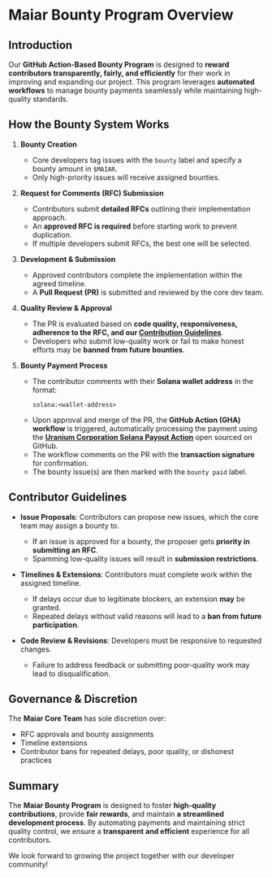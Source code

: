 # Maiar Bounty Program Overview

## Introduction

Our **GitHub Action-Based Bounty Program** is designed to **reward contributors transparently, fairly, and efficiently** for their work in improving and expanding our project. This program leverages **automated workflows** to manage bounty payments seamlessly while maintaining high-quality standards.

## How the Bounty System Works

1. **Bounty Creation**

   - Core developers tag issues with the `bounty` label and specify a bounty amount in `$MAIAR`.
   - Only high-priority issues will receive assigned bounties.

2. **Request for Comments (RFC) Submission**

   - Contributors submit **detailed RFCs** outlining their implementation approach.
   - An **approved RFC is required** before starting work to prevent duplication.
   - If multiple developers submit RFCs, the best one will be selected.

3. **Development & Submission**

   - Approved contributors complete the implementation within the agreed timeline.
   - A **Pull Request (PR)** is submitted and reviewed by the core dev team.

4. **Quality Review & Approval**

   - The PR is evaluated based on **code quality, responsiveness, adherence to the RFC, and our [Contribution Guidelines](https://github.com/UraniumCorporation/maiar-ai/blob/main/.github/CONTRIBUTING.md)**.
   - Developers who submit low-quality work or fail to make honest efforts may be **banned from future bounties**.

5. **Bounty Payment Process**
   - The contributor comments with their **Solana wallet address** in the format:
     ```
     solana:<wallet-address>
     ```
   - Upon approval and merge of the PR, the **GitHub Action (GHA) workflow** is triggered, automatically processing the payment using the [**Uranium Corporation Solana Payout Action**](https://github.com/marketplace/actions/solana-payout-action) open sourced on GitHub.
   - The workflow comments on the PR with the **transaction signature** for confirmation.
   - The bounty issue(s) are then marked with the `bounty paid` label.

## Contributor Guidelines

- **Issue Proposals**: Contributors can propose new issues, which the core team may assign a bounty to.

  - If an issue is approved for a bounty, the proposer gets **priority in submitting an RFC**.
  - Spamming low-quality issues will result in **submission restrictions**.

- **Timelines & Extensions**: Contributors must complete work within the assigned timeline.

  - If delays occur due to legitimate blockers, an extension **may** be granted.
  - Repeated delays without valid reasons will lead to a **ban from future participation**.

- **Code Review & Revisions**: Developers must be responsive to requested changes.
  - Failure to address feedback or submitting poor-quality work may lead to disqualification.

## Governance & Discretion

The **Maiar Core Team** has sole discretion over:

- RFC approvals and bounty assignments
- Timeline extensions
- Contributor bans for repeated delays, poor quality, or dishonest practices

## Summary

The **Maiar Bounty Program** is designed to foster **high-quality contributions**, provide **fair rewards**, and maintain **a streamlined development process**. By automating payments and maintaining strict quality control, we ensure a **transparent and efficient** experience for all contributors.

We look forward to growing the project together with our developer community!
